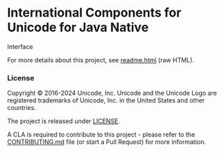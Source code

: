 # International Components for Unicode for Java Native
Interface

For more details about this project, see [readme.html](./readme.html) (raw HTML).

### License

Copyright © 2016-2024 Unicode, Inc. Unicode and the Unicode Logo are registered trademarks of Unicode, Inc. in the United States and other countries.

The project is released under [LICENSE](./LICENSE).

A CLA is required to contribute to this project - please refer to the [CONTRIBUTING.md](https://github.com/unicode-org/icu/blob/main/CONTRIBUTING.md) file (or start a Pull Request) for more information.

